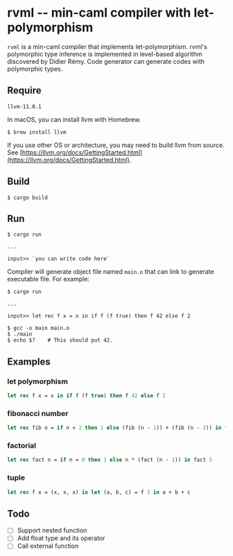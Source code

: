 # rvml -- min-caml compiler with let-polymorphism

`rvml` is a min-caml compiler that implements let-polymorphism.
rvml's polymorphic type inference is implemented in level-based algorithm discovered by Didier Rémy.
Code generator can generate codes with polymorphic types.

## Require

`llvm-11.0.1`

In macOS, you can install llvm with Homebrew.

```
$ brew install llvm
```

If you use other OS or architecture, you may need to build llvm from source. See [https://llvm.org/docs/GettingStarted.html](https://llvm.org/docs/GettingStarted.html).

## Build

```
$ cargo build
```

## Run

```
$ cargo run

...

input>> `you can write code here`
```

Compiler will generate object file named `main.o` that can link to generate executable file.
For example:

```
$ cargo run

...

input>> let rec f x = x in if f (f true) then f 42 else f 2

$ gcc -o main main.o
$ ./main
$ echo $?    # This should put 42.
```

## Examples

### let polymorphism

```ocaml
let rec f x = x in if f (f true) then f 42 else f 2
```

### fibonacci number

```ocaml
let rec fib n = if n < 2 then 1 else (fib (n - 1)) + (fib (n - 2)) in fib 10
```

### factorial

```ocaml
let rec fact n = if n = 0 then 1 else n * (fact (n - 1)) in fact 5
```

### tuple

```ocaml
let rec f x = (x, x, x) in let (a, b, c) = f 3 in a + b + c
```

## Todo

- [ ] Support nested function
- [ ] Add float type and its operator
- [ ] Call external function